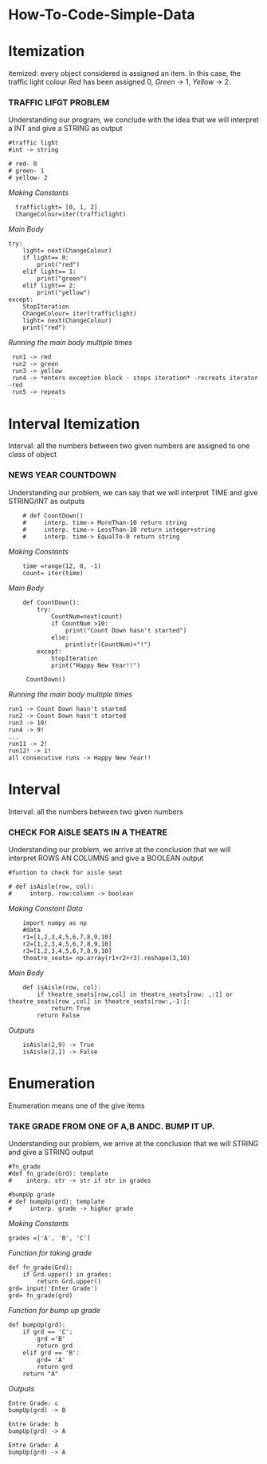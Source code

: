 # How-To-Code-Simple-Data

# Itemization
itemized: every object considered is assigned an item. In this case, the traffic light colour *Red* has been assigned 0, *Green* -> 1, *Yellow* -> 2.

### TRAFFIC LIFGT PROBLEM
Understanding our program, we conclude with the idea that we will interpret a INT and give a STRING as output 


    #traffic light
    #int -> string

    # red- 0
    # green- 1
    # yellow- 2

*Making Constants*

      trafficlight= [0, 1, 2]
      ChangeColour=iter(trafficlight)


*Main Body*

    try:
        light= next(ChangeColour)
        if light== 0:
            print("red")
        elif light== 1:
            print("green")
        elif light== 2:
            print("yellow")
    except:
        StopIteration
        ChangeColour= iter(trafficlight)
        light= next(ChangeColour)
        print("red")
        
*Running the main body multiple times*
 
     run1 -> red
     run2 -> green
     run3 -> yellow
     run4 -> *enters exception block - stops iteration* -recreats iterator -red
     run5 -> repeats
     
     
# Interval Itemization
Interval: all the numbers between two given numbers are assigned to one class of object

 
### NEWS YEAR COUNTDOWN

Understanding our problem, we can say that we will interpret TIME and give STRING/INT as outputs

        # def CountDown()
        #     interp. time-> MoreThan-10 return string
        #     interp. time-> LessThan-10 return integer+string
        #     interp. time-> EqualTo-0 return string
        
*Making Constants*

        time =range(12, 0, -1)
        count= iter(time)
        
*Main Body*

        def CountDown():
            try:
                CountNum=next(count)
                if CountNum >10:
                    print("Count Down hasn't started")
                else:
                    print(str(CountNum)+"!")
            except:
                StopIteration
                print("Happy New Year!!")
                
         CountDown()


*Running the main body multiple times*

    run1 -> Count Down hasn't started
    run2 -> Count Down hasn't started
    run3 -> 10!
    run4 -> 9!
    ...
    run11 -> 2!
    run12! -> 1!
    all consecutive runs -> Happy New Year!!
    
    
    
# Interval

Interval: all the numbers between two given numbers

### CHECK FOR AISLE SEATS IN A THEATRE
     

Understanding our problem, we arrive at the conclusion that we will interpret ROWS AN COLUMNS and give a BOOLEAN output

    #funtion to check for aisle seat

    # def isAisle(row, col):
    #     interp. row:column -> boolean


*Making Constant Data*


        import numpy as np
        #data
        r1=[1,2,3,4,5,6,7,8,9,10]
        r2=[1,2,3,4,5,6,7,8,9,10]
        r3=[1,2,3,4,5,6,7,8,9,10]
        theatre_seats= np.array(r1+r2+r3).reshape(3,10)

*Main Body*

        def isAisle(row, col):
            if theatre_seats[row,col] in theatre_seats[row: ,:1] or theatre_seats[row ,col] in theatre_seats[row:,-1:]:
                return True
            return False
    
*Outputs*

        isAisle(2,9) -> True
        isAisle(2,1) -> False

# Enumeration

Enumeration means one of the give items 

### TAKE GRADE FROM ONE OF A,B ANDC. BUMP IT UP.

Understanding our problem, we arrive at the conclusion that we will STRING and give a STRING output

    #fn_grade
    #def fn_grade(Grd): template
    #    interp. str -> str if str in grades
    
    #bumpUp grade
    # def bumpUp(grd): template
    #     interp. grade -> higher grade 
    
    
*Making Constants*

    grades =['A', 'B', 'C']
    

*Function for taking grade*



    def fn_grade(Grd):
        if Grd.upper() in grades:
            return Grd.upper()
    grd= input('Enter Grade')
    grd= fn_grade(grd)
    
*Function for bump up grade*   

    def bumpUp(grd):
        if grd == 'C':
            grd ='B'
            return grd
        elif grd == 'B':
            grd= 'A'
            return grd
        return "A"
   

*Outputs*

    Entre Grade: c
    bumpUp(grd) -> B

    Entre Grade: b
    bumpUp(grd) -> A

    Entre Grade: A
    bumpUp(grd) -> A
    
    
